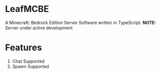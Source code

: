 # LeafMCBE
A Minecraft: Bedrock Edition Server Software written in TypeScript. **NOTE:** Server under active development

# Features
1. Chat Supported
2. Spawn Supported